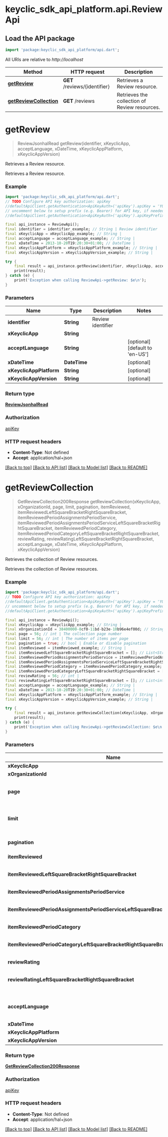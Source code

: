 # keyclic_sdk_api_platform.api.ReviewApi

## Load the API package
```dart
import 'package:keyclic_sdk_api_platform/api.dart';
```

All URIs are relative to *http://localhost*

Method | HTTP request | Description
------------- | ------------- | -------------
[**getReview**](ReviewApi.md#getreview) | **GET** /reviews/{identifier} | Retrieves a Review resource.
[**getReviewCollection**](ReviewApi.md#getreviewcollection) | **GET** /reviews | Retrieves the collection of Review resources.


# **getReview**
> ReviewJsonhalRead getReview(identifier, xKeyclicApp, acceptLanguage, xDateTime, xKeyclicAppPlatform, xKeyclicAppVersion)

Retrieves a Review resource.

Retrieves a Review resource.

### Example
```dart
import 'package:keyclic_sdk_api_platform/api.dart';
// TODO Configure API key authorization: apiKey
//defaultApiClient.getAuthentication<ApiKeyAuth>('apiKey').apiKey = 'YOUR_API_KEY';
// uncomment below to setup prefix (e.g. Bearer) for API key, if needed
//defaultApiClient.getAuthentication<ApiKeyAuth>('apiKey').apiKeyPrefix = 'Bearer';

final api_instance = ReviewApi();
final identifier = identifier_example; // String | Review identifier
final xKeyclicApp = xKeyclicApp_example; // String | 
final acceptLanguage = acceptLanguage_example; // String | 
final xDateTime = 2013-10-20T19:20:30+01:00; // DateTime | 
final xKeyclicAppPlatform = xKeyclicAppPlatform_example; // String | 
final xKeyclicAppVersion = xKeyclicAppVersion_example; // String | 

try {
    final result = api_instance.getReview(identifier, xKeyclicApp, acceptLanguage, xDateTime, xKeyclicAppPlatform, xKeyclicAppVersion);
    print(result);
} catch (e) {
    print('Exception when calling ReviewApi->getReview: $e\n');
}
```

### Parameters

Name | Type | Description  | Notes
------------- | ------------- | ------------- | -------------
 **identifier** | **String**| Review identifier | 
 **xKeyclicApp** | **String**|  | 
 **acceptLanguage** | **String**|  | [optional] [default to 'en-US']
 **xDateTime** | **DateTime**|  | [optional] 
 **xKeyclicAppPlatform** | **String**|  | [optional] 
 **xKeyclicAppVersion** | **String**|  | [optional] 

### Return type

[**ReviewJsonhalRead**](ReviewJsonhalRead.md)

### Authorization

[apiKey](../README.md#apiKey)

### HTTP request headers

 - **Content-Type**: Not defined
 - **Accept**: application/hal+json

[[Back to top]](#) [[Back to API list]](../README.md#documentation-for-api-endpoints) [[Back to Model list]](../README.md#documentation-for-models) [[Back to README]](../README.md)

# **getReviewCollection**
> GetReviewCollection200Response getReviewCollection(xKeyclicApp, xOrganizationId, page, limit, pagination, itemReviewed, itemReviewedLeftSquareBracketRightSquareBracket, itemReviewedPeriodAssignmentsPeriodService, itemReviewedPeriodAssignmentsPeriodServiceLeftSquareBracketRightSquareBracket, itemReviewedPeriodCategory, itemReviewedPeriodCategoryLeftSquareBracketRightSquareBracket, reviewRating, reviewRatingLeftSquareBracketRightSquareBracket, acceptLanguage, xDateTime, xKeyclicAppPlatform, xKeyclicAppVersion)

Retrieves the collection of Review resources.

Retrieves the collection of Review resources.

### Example
```dart
import 'package:keyclic_sdk_api_platform/api.dart';
// TODO Configure API key authorization: apiKey
//defaultApiClient.getAuthentication<ApiKeyAuth>('apiKey').apiKey = 'YOUR_API_KEY';
// uncomment below to setup prefix (e.g. Bearer) for API key, if needed
//defaultApiClient.getAuthentication<ApiKeyAuth>('apiKey').apiKeyPrefix = 'Bearer';

final api_instance = ReviewApi();
final xKeyclicApp = xKeyclicApp_example; // String | 
final xOrganizationId = 38400000-8cf0-11bd-b23e-10b96e4ef00d; // String | 
final page = 56; // int | The collection page number
final limit = 56; // int | The number of items per page
final pagination = true; // bool | Enable or disable pagination
final itemReviewed = itemReviewed_example; // String | 
final itemReviewedLeftSquareBracketRightSquareBracket = []; // List<String> | 
final itemReviewedPeriodAssignmentsPeriodService = itemReviewedPeriodAssignmentsPeriodService_example; // String | 
final itemReviewedPeriodAssignmentsPeriodServiceLeftSquareBracketRightSquareBracket = []; // List<String> | 
final itemReviewedPeriodCategory = itemReviewedPeriodCategory_example; // String | 
final itemReviewedPeriodCategoryLeftSquareBracketRightSquareBracket = []; // List<String> | 
final reviewRating = 56; // int | 
final reviewRatingLeftSquareBracketRightSquareBracket = []; // List<int> | 
final acceptLanguage = acceptLanguage_example; // String | 
final xDateTime = 2013-10-20T19:20:30+01:00; // DateTime | 
final xKeyclicAppPlatform = xKeyclicAppPlatform_example; // String | 
final xKeyclicAppVersion = xKeyclicAppVersion_example; // String | 

try {
    final result = api_instance.getReviewCollection(xKeyclicApp, xOrganizationId, page, limit, pagination, itemReviewed, itemReviewedLeftSquareBracketRightSquareBracket, itemReviewedPeriodAssignmentsPeriodService, itemReviewedPeriodAssignmentsPeriodServiceLeftSquareBracketRightSquareBracket, itemReviewedPeriodCategory, itemReviewedPeriodCategoryLeftSquareBracketRightSquareBracket, reviewRating, reviewRatingLeftSquareBracketRightSquareBracket, acceptLanguage, xDateTime, xKeyclicAppPlatform, xKeyclicAppVersion);
    print(result);
} catch (e) {
    print('Exception when calling ReviewApi->getReviewCollection: $e\n');
}
```

### Parameters

Name | Type | Description  | Notes
------------- | ------------- | ------------- | -------------
 **xKeyclicApp** | **String**|  | 
 **xOrganizationId** | **String**|  | 
 **page** | **int**| The collection page number | [optional] [default to 1]
 **limit** | **int**| The number of items per page | [optional] [default to 10]
 **pagination** | **bool**| Enable or disable pagination | [optional] 
 **itemReviewed** | **String**|  | [optional] 
 **itemReviewedLeftSquareBracketRightSquareBracket** | [**List<String>**](String.md)|  | [optional] [default to const []]
 **itemReviewedPeriodAssignmentsPeriodService** | **String**|  | [optional] 
 **itemReviewedPeriodAssignmentsPeriodServiceLeftSquareBracketRightSquareBracket** | [**List<String>**](String.md)|  | [optional] [default to const []]
 **itemReviewedPeriodCategory** | **String**|  | [optional] 
 **itemReviewedPeriodCategoryLeftSquareBracketRightSquareBracket** | [**List<String>**](String.md)|  | [optional] [default to const []]
 **reviewRating** | **int**|  | [optional] 
 **reviewRatingLeftSquareBracketRightSquareBracket** | [**List<int>**](int.md)|  | [optional] [default to const []]
 **acceptLanguage** | **String**|  | [optional] [default to 'en-US']
 **xDateTime** | **DateTime**|  | [optional] 
 **xKeyclicAppPlatform** | **String**|  | [optional] 
 **xKeyclicAppVersion** | **String**|  | [optional] 

### Return type

[**GetReviewCollection200Response**](GetReviewCollection200Response.md)

### Authorization

[apiKey](../README.md#apiKey)

### HTTP request headers

 - **Content-Type**: Not defined
 - **Accept**: application/hal+json

[[Back to top]](#) [[Back to API list]](../README.md#documentation-for-api-endpoints) [[Back to Model list]](../README.md#documentation-for-models) [[Back to README]](../README.md)

